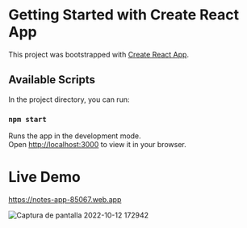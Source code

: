 # Getting Started with Create React App

This project was bootstrapped with [Create React App](https://github.com/facebook/create-react-app).

## Available Scripts

In the project directory, you can run:

### `npm start`

Runs the app in the development mode.\
Open [http://localhost:3000](http://localhost:3000) to view it in your browser.

# Live Demo

https://notes-app-85067.web.app

![Captura de pantalla 2022-10-12 172942](https://user-images.githubusercontent.com/62356757/196825536-8444f58c-97b7-4b6f-bad3-4749fb46f66c.png)
